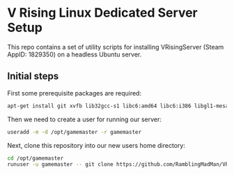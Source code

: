 # V Rising Linux Dedicated Server Setup

This repo contains a set of utility scripts for installing VRisingServer (Steam AppID: 1829350) on a headless Ubuntu server.

## Initial steps

First some prerequisite packages are required:

```bash
apt-get install git xvfb lib32gcc-s1 libc6:amd64 libc6:i386 libgl1-mesa-glx:i386
```

Then we need to create a user for running our server:

```bash
useradd -m -d /opt/gamemaster -r gamemaster
```

Next, clone this repository into our new users home directory:

```bash
cd /opt/gamemaster
runuser -u gamemaster -- git clone https://github.com/RamblingMadMan/VRisingProtonServer.git
```
